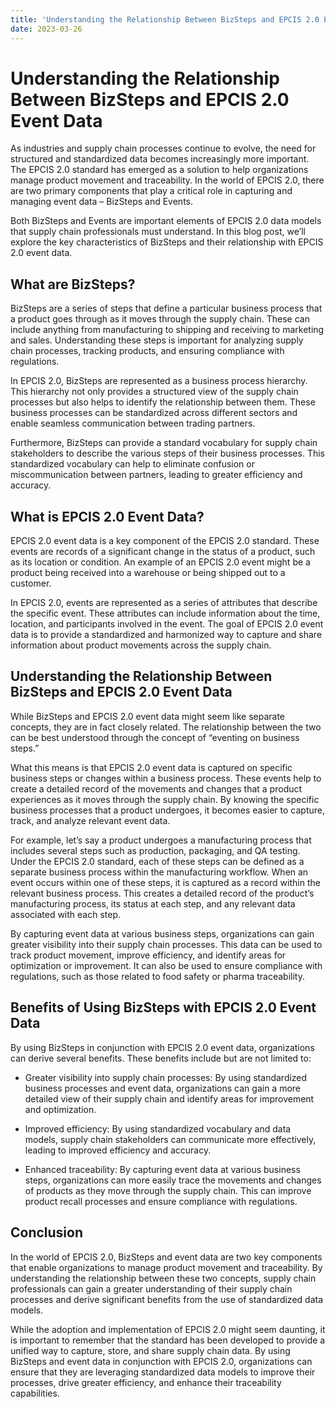 ```yaml
---
title: 'Understanding the Relationship Between BizSteps and EPCIS 2.0 Event Data'
date: 2023-03-26
---
```


# Understanding the Relationship Between BizSteps and EPCIS 2.0 Event Data

As industries and supply chain processes continue to evolve, the need for structured and standardized data becomes increasingly more important. The EPCIS 2.0 standard has emerged as a solution to help organizations manage product movement and traceability. In the world of EPCIS 2.0, there are two primary components that play a critical role in capturing and managing event data – BizSteps and Events.

Both BizSteps and Events are important elements of EPCIS 2.0 data models that supply chain professionals must understand. In this blog post, we’ll explore the key characteristics of BizSteps and their relationship with EPCIS 2.0 event data.

## What are BizSteps?

BizSteps are a series of steps that define a particular business process that a product goes through as it moves through the supply chain. These can include anything from manufacturing to shipping and receiving to marketing and sales. Understanding these steps is important for analyzing supply chain processes, tracking products, and ensuring compliance with regulations.

In EPCIS 2.0, BizSteps are represented as a business process hierarchy. This hierarchy not only provides a structured view of the supply chain processes but also helps to identify the relationship between them. These business processes can be standardized across different sectors and enable seamless communication between trading partners.

Furthermore, BizSteps can provide a standard vocabulary for supply chain stakeholders to describe the various steps of their business processes. This standardized vocabulary can help to eliminate confusion or miscommunication between partners, leading to greater efficiency and accuracy.

## What is EPCIS 2.0 Event Data?

EPCIS 2.0 event data is a key component of the EPCIS 2.0 standard. These events are records of a significant change in the status of a product, such as its location or condition. An example of an EPCIS 2.0 event might be a product being received into a warehouse or being shipped out to a customer.

In EPCIS 2.0, events are represented as a series of attributes that describe the specific event. These attributes can include information about the time, location, and participants involved in the event. The goal of EPCIS 2.0 event data is to provide a standardized and harmonized way to capture and share information about product movements across the supply chain.

## Understanding the Relationship Between BizSteps and EPCIS 2.0 Event Data

While BizSteps and EPCIS 2.0 event data might seem like separate concepts, they are in fact closely related. The relationship between the two can be best understood through the concept of “eventing on business steps.”

What this means is that EPCIS 2.0 event data is captured on specific business steps or changes within a business process. These events help to create a detailed record of the movements and changes that a product experiences as it moves through the supply chain. By knowing the specific business processes that a product undergoes, it becomes easier to capture, track, and analyze relevant event data.

For example, let’s say a product undergoes a manufacturing process that includes several steps such as production, packaging, and QA testing. Under the EPCIS 2.0 standard, each of these steps can be defined as a separate business process within the manufacturing workflow. When an event occurs within one of these steps, it is captured as a record within the relevant business process. This creates a detailed record of the product’s manufacturing process, its status at each step, and any relevant data associated with each step.

By capturing event data at various business steps, organizations can gain greater visibility into their supply chain processes. This data can be used to track product movement, improve efficiency, and identify areas for optimization or improvement. It can also be used to ensure compliance with regulations, such as those related to food safety or pharma traceability.

## Benefits of Using BizSteps with EPCIS 2.0 Event Data

By using BizSteps in conjunction with EPCIS 2.0 event data, organizations can derive several benefits. These benefits include but are not limited to:

- Greater visibility into supply chain processes: By using standardized business processes and event data, organizations can gain a more detailed view of their supply chain and identify areas for improvement and optimization.

- Improved efficiency: By using standardized vocabulary and data models, supply chain stakeholders can communicate more effectively, leading to improved efficiency and accuracy.

- Enhanced traceability: By capturing event data at various business steps, organizations can more easily trace the movements and changes of products as they move through the supply chain. This can improve product recall processes and ensure compliance with regulations.

## Conclusion

In the world of EPCIS 2.0, BizSteps and event data are two key components that enable organizations to manage product movement and traceability. By understanding the relationship between these two concepts, supply chain professionals can gain a greater understanding of their supply chain processes and derive significant benefits from the use of standardized data models.

While the adoption and implementation of EPCIS 2.0 might seem daunting, it is important to remember that the standard has been developed to provide a unified way to capture, store, and share supply chain data. By using BizSteps and event data in conjunction with EPCIS 2.0, organizations can ensure that they are leveraging standardized data models to improve their processes, drive greater efficiency, and enhance their traceability capabilities.
